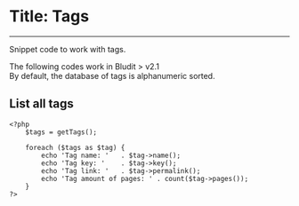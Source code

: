 # Title: Tags
<!-- Position: 6 -->
---
Snippet code to work with tags.

<div class="note">
The following codes work in Bludit > v2.1
</div>

<div class="note">
By default, the database of tags is alphanumeric sorted.
</div>

## List all tags
```
<?php
	$tags = getTags();

	foreach ($tags as $tag) {
		echo 'Tag name: '	. $tag->name();
		echo 'Tag key: ' 	. $tag->key();
		echo 'Tag link: ' 	. $tag->permalink();
		echo 'Tag amount of pages: ' . count($tag->pages());
	}
?>
```
